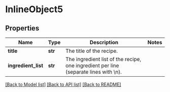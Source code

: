 # InlineObject5

## Properties
Name | Type | Description | Notes
------------ | ------------- | ------------- | -------------
**title** | **str** | The title of the recipe. | 
**ingredient_list** | **str** | The ingredient list of the recipe, one ingredient per line (separate lines with \\n). | 

[[Back to Model list]](../README.md#documentation-for-models) [[Back to API list]](../README.md#documentation-for-api-endpoints) [[Back to README]](../README.md)


